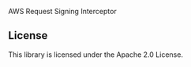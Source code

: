 AWS Request Signing Interceptor

## License

This library is licensed under the Apache 2.0 License. 
